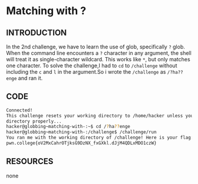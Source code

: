 # Matching with ?
## INTRODUCTION 
In the 2nd challenge, we have to learn the use of glob, specifically `?` glob.
When the command line encounters a `?` character in any argument, the shell will treat it as single-character wildcard.
This works like `*`, but only matches one character.
To solve the challenge,I had to `cd` to `/challenge` without including the `c` and `l` in the argument.So i wrote the `/challenge` as `/?ha??enge` and ran it. 
## CODE
```BASH
Connected!
This challenge resets your working directory to /home/hacker unless you change
directory properly...
hacker@globbing~matching-with-:~$ cd /?ha??enge
hacker@globbing~matching-with-:/challenge$ /challenge/run
You ran me with the working directory of /challenge! Here is your flag:
pwn.college{oV2MxCahrOTjksG9DzNX_fxGXkl.dJjM4QDLxMDO1czW}
```
## RESOURCES 
none
